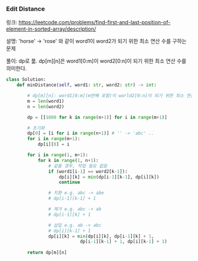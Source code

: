 ### Edit Distance
링크: https://leetcode.com/problems/find-first-and-last-position-of-element-in-sorted-array/description/

설명: 'horse' -> 'rose' 와 같이 word1이 word2가 되기 위한 최소 연산 수를 구하는 문제

풀이: dp로 풂. dp[m][n]은 word1[0:m]이 word2[0:n]이 되기 위한 최소 연산 수를 의미한다.

```python
class Solution:
    def minDistance(self, word1: str, word2: str) -> int:

        # dp[m][n]: word1[0:m](m번째 포함)이 world2[0:n]이 되기 위한 최소 연산 수
        m = len(word1)
        n = len(word2)

        dp = [[1000 for k in range(n+1)] for i in range(m+1)]

        # 초기화
        dp[0] = [i for i in range(n+1)] # '' -> 'abc' ..
        for i in range(m+1):
            dp[i][0] = i

        for i in range(1, m+1):
            for k in range(1, n+1):
                # 같을 경우, 작업 필요 없음
                if (word1[i-1] == word2[k-1]):
                    dp[i][k] = min(dp[i-1][k-1], dp[i][k])
                    continue

                # 치환 e.g. abc -> abe 
                # dp[i-1][k-1] + 1

                # 제거 e.g. abc -> ab
                # dp[i-1][k] + 1

                # 삽입 e.g. ab -> abc 
                # dp[i][k-1] + 1
                dp[i][k] = min(dp[i][k], dp[i-1][k] + 1, 
                            dp[i-1][k-1] + 1, dp[i][k-1] + 1)
            
        return dp[m][n]
```